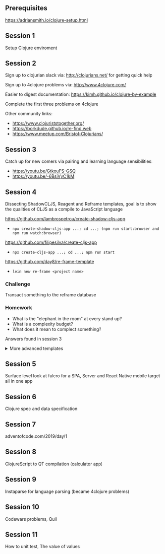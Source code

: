 ## Prerequisites

https://adriansmith.io/clojure-setup.html

## Session 1 

Setup Clojure enviroment

## Session 2

Sign up to clojurian slack via: http://clojurians.net/ for getting quick help

Sign up to 4clojure problems via: http://www.4clojure.com/

Easier to digest documentation: https://kimh.github.io/clojure-by-example

Complete the first three problems on 4clojure

Other community links:
- https://www.clojuriststogether.org/
- https://borkdude.github.io/re-find.web
- https://www.meetup.com/Bristol-Clojurians/

## Session 3

Catch up for new comers via pairing and learning language sensibilities:

- https://youtu.be/GtkouFS-GSQ
- https://youtu.be/-6BsiVyC1kM

## Session 4 
Dissecting ShadowCLJS, Reagent and Reframe templates, goal is to show the qualities of CLJS as a compile to JavaScript language

https://github.com/lambrospetrou/create-shadow-cljs-app
- `npx create-shadow-cljs-app ...; cd ...; (npm run start:browser and npm run watch:browser) `

https://github.com/filipesilva/create-cljs-app
- `npx create-cljs-app ...; cd ...; npm run start`

https://github.com/day8/re-frame-template
- `lein new re-frame <project name>` 

### Challenge 
Transact something to the reframe database

### Homework
- What is the "elephant in the room" at every stand up?
- What is a complexity budget?
- What does it mean to complect something?

Answers found in session 3

<details>
  <summary>More advanced templates</summary>
  
  http://www.luminusweb.net/docs/profiles.html#clojurescript
  - `lein new luminus ... +cljs`

  https://github.com/fulcrologic/fulcro-template
  - `git clone ...`

  https://github.com/fulcrologic/fulcro-native-template
  - `git clone ...`
  
  - notes
  https://github.com/thheller/shadow-cljs/issues/455#issuecomment-475665984
</details>

## Session 5
Surface level look at fulcro for a SPA, Server and React Native mobile target all in one app

## Session 6
Clojure spec and data specification

## Session 7
adventofcode.com/2019/day/1

## Session 8
ClojureScript to QT compilation (calculator app)

## Session 9
Instaparse for language parsing (became 4clojure problems)

## Session 10 
Codewars problems, Quil

## Session 11 
How to unit test, The value of values
